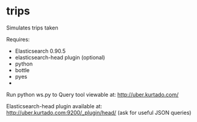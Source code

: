 trips
=====

Simulates trips taken 

Requires:
- Elasticsearch 0.90.5
- elasticsearch-head plugin (optional)
- python
- bottle 
- pyes
- 

Run python ws.py to 
Query tool viewable at:
http://uber.kurtado.com/

Elasticsearch-head plugin available at:
http://uber.kurtado.com:9200/_plugin/head/
(ask for useful JSON queries)

